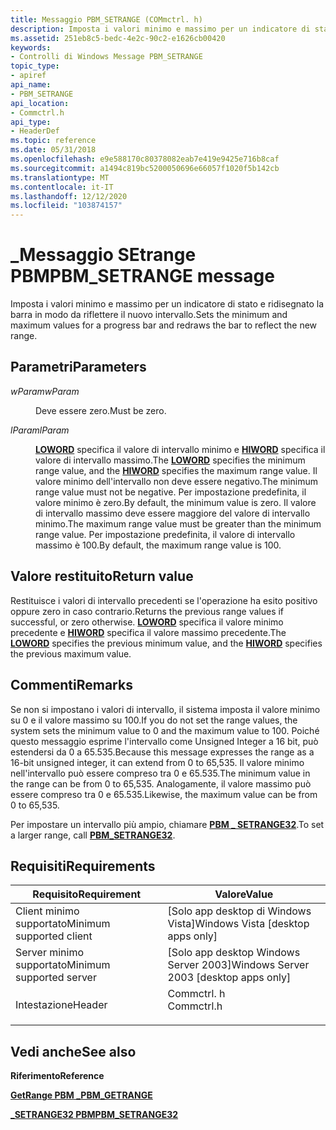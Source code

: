 ```yaml
---
title: Messaggio PBM_SETRANGE (COMmctrl. h)
description: Imposta i valori minimo e massimo per un indicatore di stato e ridisegnato la barra in modo da riflettere il nuovo intervallo.
ms.assetid: 251eb8c5-bedc-4e2c-90c2-e1626cb00420
keywords:
- Controlli di Windows Message PBM_SETRANGE
topic_type:
- apiref
api_name:
- PBM_SETRANGE
api_location:
- Commctrl.h
api_type:
- HeaderDef
ms.topic: reference
ms.date: 05/31/2018
ms.openlocfilehash: e9e588170c80378082eab7e419e9425e716b8caf
ms.sourcegitcommit: a1494c819bc5200050696e66057f1020f5b142cb
ms.translationtype: MT
ms.contentlocale: it-IT
ms.lasthandoff: 12/12/2020
ms.locfileid: "103874157"
---
```

# <a name="pbm_setrange-message"></a><span data-ttu-id="aff9e-104">\_Messaggio SEtrange PBM</span><span class="sxs-lookup"><span data-stu-id="aff9e-104">PBM\_SETRANGE message</span></span>

<span data-ttu-id="aff9e-105">Imposta i valori minimo e massimo per un indicatore di stato e ridisegnato la barra in modo da riflettere il nuovo intervallo.</span><span class="sxs-lookup"><span data-stu-id="aff9e-105">Sets the minimum and maximum values for a progress bar and redraws the bar to reflect the new range.</span></span>

## <a name="parameters"></a><span data-ttu-id="aff9e-106">Parametri</span><span class="sxs-lookup"><span data-stu-id="aff9e-106">Parameters</span></span>

<dl> <dt>

<span data-ttu-id="aff9e-107">*wParam*</span><span class="sxs-lookup"><span data-stu-id="aff9e-107">*wParam*</span></span> 
</dt> <dd>

<span data-ttu-id="aff9e-108">Deve essere zero.</span><span class="sxs-lookup"><span data-stu-id="aff9e-108">Must be zero.</span></span>

</dd> <dt>

<span data-ttu-id="aff9e-109">*lParam*</span><span class="sxs-lookup"><span data-stu-id="aff9e-109">*lParam*</span></span> 
</dt> <dd>

<span data-ttu-id="aff9e-110">[**LOWORD**](/previous-versions/windows/desktop/legacy/ms632659(v=vs.85)) specifica il valore di intervallo minimo e [**HIWORD**](/previous-versions/windows/desktop/legacy/ms632657(v=vs.85)) specifica il valore di intervallo massimo.</span><span class="sxs-lookup"><span data-stu-id="aff9e-110">The [**LOWORD**](/previous-versions/windows/desktop/legacy/ms632659(v=vs.85)) specifies the minimum range value, and the [**HIWORD**](/previous-versions/windows/desktop/legacy/ms632657(v=vs.85)) specifies the maximum range value.</span></span> <span data-ttu-id="aff9e-111">Il valore minimo dell'intervallo non deve essere negativo.</span><span class="sxs-lookup"><span data-stu-id="aff9e-111">The minimum range value must not be negative.</span></span> <span data-ttu-id="aff9e-112">Per impostazione predefinita, il valore minimo è zero.</span><span class="sxs-lookup"><span data-stu-id="aff9e-112">By default, the minimum value is zero.</span></span> <span data-ttu-id="aff9e-113">Il valore di intervallo massimo deve essere maggiore del valore di intervallo minimo.</span><span class="sxs-lookup"><span data-stu-id="aff9e-113">The maximum range value must be greater than the minimum range value.</span></span> <span data-ttu-id="aff9e-114">Per impostazione predefinita, il valore di intervallo massimo è 100.</span><span class="sxs-lookup"><span data-stu-id="aff9e-114">By default, the maximum range value is 100.</span></span>

</dd> </dl>

## <a name="return-value"></a><span data-ttu-id="aff9e-115">Valore restituito</span><span class="sxs-lookup"><span data-stu-id="aff9e-115">Return value</span></span>

<span data-ttu-id="aff9e-116">Restituisce i valori di intervallo precedenti se l'operazione ha esito positivo oppure zero in caso contrario.</span><span class="sxs-lookup"><span data-stu-id="aff9e-116">Returns the previous range values if successful, or zero otherwise.</span></span> <span data-ttu-id="aff9e-117">[**LOWORD**](/previous-versions/windows/desktop/legacy/ms632659(v=vs.85)) specifica il valore minimo precedente e [**HIWORD**](/previous-versions/windows/desktop/legacy/ms632657(v=vs.85)) specifica il valore massimo precedente.</span><span class="sxs-lookup"><span data-stu-id="aff9e-117">The [**LOWORD**](/previous-versions/windows/desktop/legacy/ms632659(v=vs.85)) specifies the previous minimum value, and the [**HIWORD**](/previous-versions/windows/desktop/legacy/ms632657(v=vs.85)) specifies the previous maximum value.</span></span>

## <a name="remarks"></a><span data-ttu-id="aff9e-118">Commenti</span><span class="sxs-lookup"><span data-stu-id="aff9e-118">Remarks</span></span>

<span data-ttu-id="aff9e-119">Se non si impostano i valori di intervallo, il sistema imposta il valore minimo su 0 e il valore massimo su 100.</span><span class="sxs-lookup"><span data-stu-id="aff9e-119">If you do not set the range values, the system sets the minimum value to 0 and the maximum value to 100.</span></span> <span data-ttu-id="aff9e-120">Poiché questo messaggio esprime l'intervallo come Unsigned Integer a 16 bit, può estendersi da 0 a 65.535.</span><span class="sxs-lookup"><span data-stu-id="aff9e-120">Because this message expresses the range as a 16-bit unsigned integer, it can extend from 0 to 65,535.</span></span> <span data-ttu-id="aff9e-121">Il valore minimo nell'intervallo può essere compreso tra 0 e 65.535.</span><span class="sxs-lookup"><span data-stu-id="aff9e-121">The minimum value in the range can be from 0 to 65,535.</span></span> <span data-ttu-id="aff9e-122">Analogamente, il valore massimo può essere compreso tra 0 e 65.535.</span><span class="sxs-lookup"><span data-stu-id="aff9e-122">Likewise, the maximum value can be from 0 to 65,535.</span></span>

<span data-ttu-id="aff9e-123">Per impostare un intervallo più ampio, chiamare [**PBM \_ SETRANGE32**](pbm-setrange32.md).</span><span class="sxs-lookup"><span data-stu-id="aff9e-123">To set a larger range, call [**PBM\_SETRANGE32**](pbm-setrange32.md).</span></span>

## <a name="requirements"></a><span data-ttu-id="aff9e-124">Requisiti</span><span class="sxs-lookup"><span data-stu-id="aff9e-124">Requirements</span></span>



| <span data-ttu-id="aff9e-125">Requisito</span><span class="sxs-lookup"><span data-stu-id="aff9e-125">Requirement</span></span> | <span data-ttu-id="aff9e-126">Valore</span><span class="sxs-lookup"><span data-stu-id="aff9e-126">Value</span></span> |
|-------------------------------------|---------------------------------------------------------------------------------------|
| <span data-ttu-id="aff9e-127">Client minimo supportato</span><span class="sxs-lookup"><span data-stu-id="aff9e-127">Minimum supported client</span></span><br/> | <span data-ttu-id="aff9e-128">\[Solo app desktop di Windows Vista\]</span><span class="sxs-lookup"><span data-stu-id="aff9e-128">Windows Vista \[desktop apps only\]</span></span><br/>                                        |
| <span data-ttu-id="aff9e-129">Server minimo supportato</span><span class="sxs-lookup"><span data-stu-id="aff9e-129">Minimum supported server</span></span><br/> | <span data-ttu-id="aff9e-130">\[Solo app desktop Windows Server 2003\]</span><span class="sxs-lookup"><span data-stu-id="aff9e-130">Windows Server 2003 \[desktop apps only\]</span></span><br/>                                  |
| <span data-ttu-id="aff9e-131">Intestazione</span><span class="sxs-lookup"><span data-stu-id="aff9e-131">Header</span></span><br/>                   | <dl> <span data-ttu-id="aff9e-132"><dt>Commctrl. h</dt></span><span class="sxs-lookup"><span data-stu-id="aff9e-132"><dt>Commctrl.h</dt></span></span> </dl> |



## <a name="see-also"></a><span data-ttu-id="aff9e-133">Vedi anche</span><span class="sxs-lookup"><span data-stu-id="aff9e-133">See also</span></span>

<dl> <dt>

<span data-ttu-id="aff9e-134">**Riferimento**</span><span class="sxs-lookup"><span data-stu-id="aff9e-134">**Reference**</span></span>
</dt> <dt>

[<span data-ttu-id="aff9e-135">**GetRange PBM \_**</span><span class="sxs-lookup"><span data-stu-id="aff9e-135">**PBM\_GETRANGE**</span></span>](pbm-getrange.md)
</dt> <dt>

[<span data-ttu-id="aff9e-136">**\_SETRANGE32 PBM**</span><span class="sxs-lookup"><span data-stu-id="aff9e-136">**PBM\_SETRANGE32**</span></span>](pbm-setrange32.md)
</dt> </dl>

 

